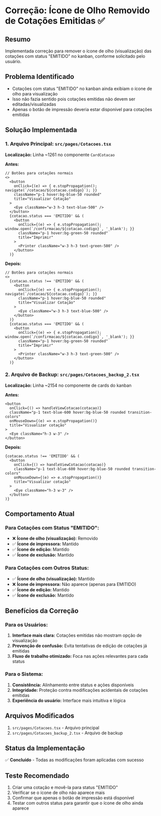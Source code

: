 # Correção: Ícone de Olho Removido de Cotações Emitidas ✅

## Resumo
Implementada correção para remover o ícone de olho (visualização) das cotações com status "EMITIDO" no kanban, conforme solicitado pelo usuário.

## Problema Identificado
- Cotações com status "EMITIDO" no kanban ainda exibiam o ícone de olho para visualização
- Isso não fazia sentido pois cotações emitidas não devem ser editadas/visualizadas
- Apenas o botão de impressão deveria estar disponível para cotações emitidas

## Solução Implementada

### 1. Arquivo Principal: `src/pages/Cotacoes.tsx`
**Localização:** Linha ~1261 no componente `CardCotacao`

**Antes:**
```tsx
// Botões para cotações normais
<>
  <button 
    onClick={(e) => { e.stopPropagation(); navigate(`/cotacao/${cotacao.codigo}`); }} 
    className="p-1 hover:bg-blue-50 rounded"
    title="Visualizar Cotação"
  >
    <Eye className="w-3 h-3 text-blue-500" />
  </button>
  {cotacao.status === 'EMITIDO' && (
    <button 
      onClick={(e) => { e.stopPropagation(); window.open(`/confirmacao/${cotacao.codigo}`, '_blank'); }}
      className="p-1 hover:bg-green-50 rounded"
      title="Imprimir"
    >
      <Printer className="w-3 h-3 text-green-500" />
    </button>
  )}
```

**Depois:**
```tsx
// Botões para cotações normais
<>
  {cotacao.status !== 'EMITIDO' && (
    <button 
      onClick={(e) => { e.stopPropagation(); navigate(`/cotacao/${cotacao.codigo}`); }} 
      className="p-1 hover:bg-blue-50 rounded"
      title="Visualizar Cotação"
    >
      <Eye className="w-3 h-3 text-blue-500" />
    </button>
  )}
  {cotacao.status === 'EMITIDO' && (
    <button 
      onClick={(e) => { e.stopPropagation(); window.open(`/confirmacao/${cotacao.codigo}`, '_blank'); }}
      className="p-1 hover:bg-green-50 rounded"
      title="Imprimir"
    >
      <Printer className="w-3 h-3 text-green-500" />
    </button>
  )}
```

### 2. Arquivo de Backup: `src/pages/Cotacoes_backup_2.tsx`
**Localização:** Linha ~2154 no componente de cards do kanban

**Antes:**
```tsx
<button 
  onClick={() => handleViewCotacao(cotacao)}
  className="p-1 text-blue-600 hover:bg-blue-50 rounded transition-colors"
  onMouseDown={(e) => e.stopPropagation()}
  title="Visualizar cotação"
>
  <Eye className="h-3 w-3" />
</button>
```

**Depois:**
```tsx
{cotacao.status !== 'EMITIDO' && (
  <button 
    onClick={() => handleViewCotacao(cotacao)}
    className="p-1 text-blue-600 hover:bg-blue-50 rounded transition-colors"
    onMouseDown={(e) => e.stopPropagation()}
    title="Visualizar cotação"
  >
    <Eye className="h-3 w-3" />
  </button>
)}
```

## Comportamento Atual

### Para Cotações com Status "EMITIDO":
- ❌ **Ícone de olho (visualização):** Removido
- ✅ **Ícone de impressora:** Mantido
- ✅ **Ícone de edição:** Mantido
- ✅ **Ícone de exclusão:** Mantido

### Para Cotações com Outros Status:
- ✅ **Ícone de olho (visualização):** Mantido
- ❌ **Ícone de impressora:** Não aparece (apenas para EMITIDO)
- ✅ **Ícone de edição:** Mantido
- ✅ **Ícone de exclusão:** Mantido

## Benefícios da Correção

### Para os Usuários:
1. **Interface mais clara:** Cotações emitidas não mostram opção de visualização
2. **Prevenção de confusão:** Evita tentativas de edição de cotações já emitidas
3. **Fluxo de trabalho otimizado:** Foca nas ações relevantes para cada status

### Para o Sistema:
1. **Consistência:** Alinhamento entre status e ações disponíveis
2. **Integridade:** Proteção contra modificações acidentais de cotações emitidas
3. **Experiência do usuário:** Interface mais intuitiva e lógica

## Arquivos Modificados
1. `src/pages/Cotacoes.tsx` - Arquivo principal
2. `src/pages/Cotacoes_backup_2.tsx` - Arquivo de backup

## Status da Implementação
✅ **Concluído** - Todas as modificações foram aplicadas com sucesso

## Teste Recomendado
1. Criar uma cotação e movê-la para status "EMITIDO"
2. Verificar se o ícone de olho não aparece mais
3. Confirmar que apenas o botão de impressão está disponível
4. Testar com outros status para garantir que o ícone de olho ainda aparece 